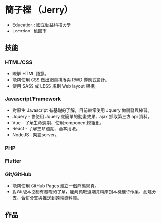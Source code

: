 # 簡子樫 （Jerry）

* Education : 國立勤益科技大學
* Location : 桃園市

## 技能

### HTML/CSS

* 瞭解 HTML 語意。
* 能夠使用 CSS 做出網頁排版與 RWD 響應式設計。
* 使用 SASS 或 LESS 規劃 Web layout 架構。
 
### Javascript/Framework

* 對原生 Javascript 有基礎的了解，目前較常使用 Jquery 做開發與練習。
* Jquery - 會使用 Jquery 做簡單的動畫效果、ajax 抓取第三方 api 資料。
* Vue - 了解生命週期、使用component模組化。
* React - 了解生命週期、基本用法。
* NodeJS - 架設server。

### PHP

### Flutter

### Git/GitHub

* 能夠使用 GitHub Pages 建立一個靜態網頁。
* 對Git版本控制有基礎的了解，能夠抓取遠端資料庫到本機進行作業、創建分支、合併分支與推送到遠端資料庫。

## 作品
